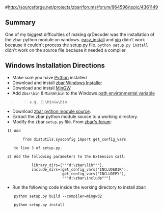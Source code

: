 #http://sourceforge.net/projects/zbar/forums/forum/664596/topic/4361149

## Summary ##

One of my biggest difficulties of making qrDecoder was the installation of the zbar python module on windows.  [easy\_install](http://pypi.python.org/pypi/setuptools) and [pip](http://www.pip-installer.org/en/latest/index.html) didn't work because it couldn't process the setup.py file. `python setup.py install` didn't work on the source file because it needed a compiler.

## Windows Installation Directions ##

  * Make sure you have [Python](http://python.org) installed
  * Download and install [zbar Windows Installer](http://zbar.sourceforge.net/)
  * Download and install [MinGW](http://www.mingw.org/).
  * Add `Zbar\bin` & `MinGW\bin` to the Windows [path environmental variable](http://www.computerhope.com/issues/ch000549.htm)
> > `e.g. C:\MinGw\bin`
  * Download [zbar python module source](http://pypi.python.org/pypi/zbar).
  * Extract the zbar python module source to a working directory.
  * Modify the zbar `setup.py` file.  From [zbar's forum](http://sourceforge.net/projects/zbar/forums/forum/664596/topic/4361149?message=9381132):
```
 1) Add

        from distutils.sysconfig import get_config_vars

    to line 3 of setup.py.

 2) Add the following parameters to the Extension call:

            library_dirs=["""d:\zbar\lib"""],
            include_dirs=[get_config_vars('INCLUDEDIR'),
                          get_config_vars('INCLUDEPY'),
                          """d:\zbar\include"""]
```
  * Run the following code inside the working directory to install zbar:
```
    python setup.py build --compiler=mingw32

    python setup.py install
```